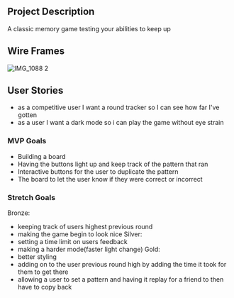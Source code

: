 ## Project Description 

 A classic memory game testing your abilities to keep up


## Wire Frames


![IMG_1088 2](https://media.git.generalassemb.ly/user/35112/files/d97a3800-a8d8-11eb-822e-044dff6e609f)
## User Stories

- as a competitive user I want a round tracker so I can see how far I've gotten
- as a user I want a dark mode so i can play the game without eye strain
### MVP Goals
- Building a board 
- Having the buttons light up and keep track of the pattern that ran
- Interactive buttons for the user to duplicate the pattern
- The board to let the user know if they were correct or incorrect
### Stretch Goals
Bronze:
- keeping track of users highest previous round
- making the game begin to look nice
Silver:
- setting a time limit on users feedback
- making a harder mode(faster light change)
Gold:
- better styling
- adding on to the user previous round high by adding the time it took for them to get there
- allowing a user to set a pattern and having it replay for a friend to then have to copy back
